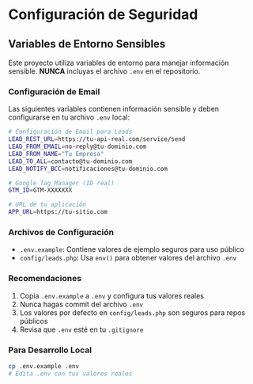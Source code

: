 # Configuración de Seguridad

## Variables de Entorno Sensibles

Este proyecto utiliza variables de entorno para manejar información sensible. **NUNCA** incluyas el archivo `.env` en el repositorio.

### Configuración de Email

Las siguientes variables contienen información sensible y deben configurarse en tu archivo `.env` local:

```bash
# Configuración de Email para Leads
LEAD_REST_URL=https://tu-api-real.com/service/send
LEAD_FROM_EMAIL=no-reply@tu-dominio.com
LEAD_FROM_NAME="Tu Empresa"
LEAD_TO_ALL=contacto@tu-dominio.com
LEAD_NOTIFY_BCC=notificaciones@tu-dominio.com

# Google Tag Manager (ID real)
GTM_ID=GTM-XXXXXXX

# URL de tu aplicación
APP_URL=https://tu-sitio.com
```

### Archivos de Configuración

- `.env.example`: Contiene valores de ejemplo seguros para uso público
- `config/leads.php`: Usa `env()` para obtener valores del archivo `.env`

### Recomendaciones

1. Copia `.env.example` a `.env` y configura tus valores reales
2. Nunca hagas commit del archivo `.env`
3. Los valores por defecto en `config/leads.php` son seguros para repos públicos
4. Revisa que `.env` esté en tu `.gitignore`

### Para Desarrollo Local

```bash
cp .env.example .env
# Edita .env con tus valores reales
```